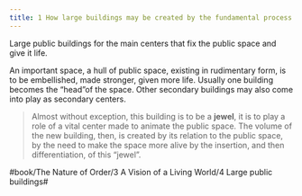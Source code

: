 ```yaml
---
title: 1 How large buildings may be created by the fundamental process
---
```


Large public buildings for the main centers that fix the public space and give it life.

An important space, a hull of public space, existing in rudimentary form, is to be embellished, made stronger, given more life. Usually one building becomes the “head”of the space. Other secondary buildings may also come into play as secondary centers.

> Almost without exception, this building is to be a **jewel**, it is to play a role of a vital center made to animate the public space. The volume of the new building, then, is created by its relation to the public space, by the need to make the space more alive by the insertion, and then differentiation, of this “jewel”.  

#book/The Nature of Order/3 A Vision of a Living World/4 Large public buildings#